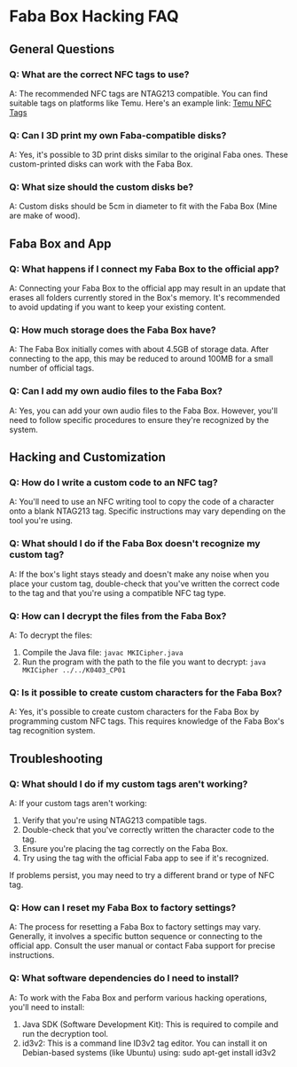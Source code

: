 # Faba Box Hacking FAQ

## General Questions

### Q: What are the correct NFC tags to use?
A: The recommended NFC tags are NTAG213 compatible. You can find suitable tags on platforms like Temu. Here's an example link: [Temu NFC Tags](https://www.temu.com/goods.html?_bg_fs=1&goods_id=601099537125301&sku_id=17592302840204)

### Q: Can I 3D print my own Faba-compatible disks?
A: Yes, it's possible to 3D print disks similar to the original Faba ones. These custom-printed disks can work with the Faba Box.

### Q: What size should the custom disks be?
A: Custom disks should be 5cm in diameter to fit with the Faba Box (Mine are make of wood).

## Faba Box and App

### Q: What happens if I connect my Faba Box to the official app?
A: Connecting your Faba Box to the official app may result in an update that erases all folders currently stored in the Box's memory. It's recommended to avoid updating if you want to keep your existing content.

### Q: How much storage does the Faba Box have?
A: The Faba Box initially comes with about 4.5GB of storage data. After connecting to the app, this may be reduced to around 100MB for a small number of official tags.

### Q: Can I add my own audio files to the Faba Box?
A: Yes, you can add your own audio files to the Faba Box. However, you'll need to follow specific procedures to ensure they're recognized by the system.

## Hacking and Customization

### Q: How do I write a custom code to an NFC tag?
A: You'll need to use an NFC writing tool to copy the code of a character onto a blank NTAG213 tag. Specific instructions may vary depending on the tool you're using.

### Q: What should I do if the Faba Box doesn't recognize my custom tag?
A: If the box's light stays steady and doesn't make any noise when you place your custom tag, double-check that you've written the correct code to the tag and that you're using a compatible NFC tag type.

### Q: How can I decrypt the files from the Faba Box?
A: To decrypt the files:
1. Compile the Java file: `javac MKICipher.java`
2. Run the program with the path to the file you want to decrypt: `java MKICipher ../../K0403_CP01`

### Q: Is it possible to create custom characters for the Faba Box?
A: Yes, it's possible to create custom characters for the Faba Box by programming custom NFC tags. This requires knowledge of the Faba Box's tag recognition system.

## Troubleshooting

### Q: What should I do if my custom tags aren't working?
A: If your custom tags aren't working:
1. Verify that you're using NTAG213 compatible tags.
2. Double-check that you've correctly written the character code to the tag.
3. Ensure you're placing the tag correctly on the Faba Box.
4. Try using the tag with the official Faba app to see if it's recognized.

If problems persist, you may need to try a different brand or type of NFC tag.

### Q: How can I reset my Faba Box to factory settings?
A: The process for resetting a Faba Box to factory settings may vary. Generally, it involves a specific button sequence or connecting to the official app. Consult the user manual or contact Faba support for precise instructions.

### Q: What software dependencies do I need to install?
A: To work with the Faba Box and perform various hacking operations, you'll need to install:

1. Java SDK (Software Development Kit): This is required to compile and run the decryption tool.
2. id3v2: This is a command line ID3v2 tag editor. You can install it on Debian-based systems (like Ubuntu) using: sudo apt-get install id3v2

